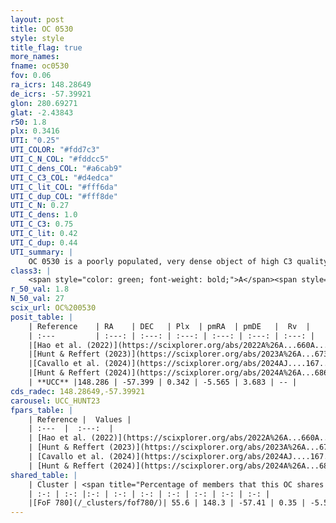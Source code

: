 ```yaml
---
layout: post
title: OC 0530
style: style
title_flag: true
more_names: 
fname: oc0530
fov: 0.06
ra_icrs: 148.28649
de_icrs: -57.39921
glon: 280.69271
glat: -2.43843
r50: 1.8
plx: 0.3416
UTI: "0.25"
UTI_COLOR: "#fdd7c3"
UTI_C_N_COL: "#fddcc5"
UTI_C_dens_COL: "#a6cab9"
UTI_C_C3_COL: "#d4edca"
UTI_C_lit_COL: "#fff6da"
UTI_C_dup_COL: "#fff8de"
UTI_C_N: 0.27
UTI_C_dens: 1.0
UTI_C_C3: 0.75
UTI_C_lit: 0.42
UTI_C_dup: 0.44
UTI_summary: |
    OC 0530 is a poorly populated, very dense object of high C3 quality. It was recently reported in the literature.<br><br><span style="color: #99180f; font-weight: bold;">Warning: </span>This is possibly a duplicated object, which shares a significant percentage of members with at least one previously reported entry.
class3: |
    <span style="color: green; font-weight: bold;">A</span><span style="color: #FFC300; font-weight: bold;">B</span>
r_50_val: 1.8
N_50_val: 27
scix_url: OC%200530
posit_table: |
    | Reference    | RA    | DEC   | Plx  | pmRA  | pmDE   |  Rv  |
    | :---         | :---: | :---: | :---: | :---: | :---: | :---: |
    |[Hao et al. (2022)](https://scixplorer.org/abs/2022A%26A...660A...4H) | 148.243 | -57.398 | 0.334 | -5.546 | 3.703 | -- |
    |[Hunt & Reffert (2023)](https://scixplorer.org/abs/2023A%26A...673A.114H) | 148.28 | -57.402 | 0.342 | -5.543 | 3.661 | -- |
    |[Cavallo et al. (2024)](https://scixplorer.org/abs/2024AJ....167...12C) | 148.274 | -57.415 | 0.341 | -- | -- | -- |
    |[Hunt & Reffert (2024)](https://scixplorer.org/abs/2024A%26A...686A..42H) | 148.28 | -57.402 | 0.342 | -5.543 | 3.661 | -- |
    | **UCC** |148.286 | -57.399 | 0.342 | -5.565 | 3.683 | -- | 
cds_radec: 148.28649,-57.39921
carousel: UCC_HUNT23
fpars_table: |
    | Reference |  Values |
    | :---  |  :---:  |
    | [Hao et al. (2022)](https://scixplorer.org/abs/2022A%26A...660A...4H) | `AG=1.32, age=7.5, Z=0.028` |
    | [Hunt & Reffert (2023)](https://scixplorer.org/abs/2023A%26A...673A.114H) | `AV50=1.884, diffAV50=0.659, MOD50=12.152, logAge50=7.484` |
    | [Cavallo et al. (2024)](https://scixplorer.org/abs/2024AJ....167...12C) | `AV50=2.11, dMod50=11.94, logAge50=7.37, [Fe/H]50=0.05` |
    | [Hunt & Reffert (2024)](https://scixplorer.org/abs/2024A%26A...686A..42H) | `MassJ=424.925` |
shared_table: |
    | Cluster | <span title="Percentage of members that this OC shares with the ones listed">%</span>   | RA   | DEC   | Plx   | pmRA  | pmDE  | Rv | UTI |
    | :-: | :-: |:-: | :-: | :-: | :-: | :-: | :-: | :-: |
    |[FoF 780](/_clusters/fof780/)| 55.6 | 148.3 | -57.41 | 0.35 | -5.56 | 3.65 | -- |0.24 |
---
```

